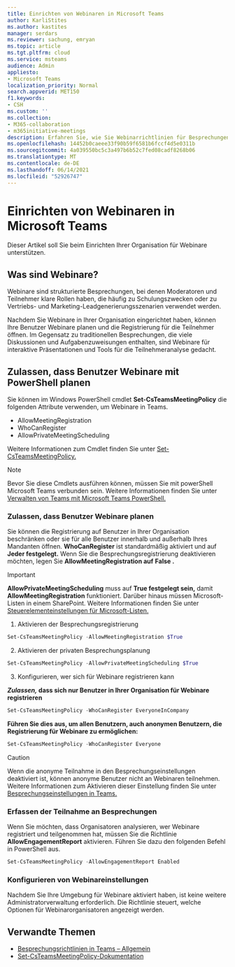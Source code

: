 ```yaml
---
title: Einrichten von Webinaren in Microsoft Teams
author: KarliStites
ms.author: kastites
manager: serdars
ms.reviewer: sachung, emryan
ms.topic: article
ms.tgt.pltfrm: cloud
ms.service: msteams
audience: Admin
appliesto:
- Microsoft Teams
localization_priority: Normal
search.appverid: MET150
f1.keywords:
- CSH
ms.custom: ''
ms.collection:
- M365-collaboration
- m365initiative-meetings
description: Erfahren Sie, wie Sie Webinarrichtlinien für Besprechungen Teams verwalten.
ms.openlocfilehash: 14452b0caeee33f90b59f6581b6fccf4d5e0311b
ms.sourcegitcommit: 4a039550bc5c3a497b6b52c7fed08cadf8268b06
ms.translationtype: MT
ms.contentlocale: de-DE
ms.lasthandoff: 06/14/2021
ms.locfileid: "52926747"
---
```

# <a name="set-up-for-webinars-in-microsoft-teams"></a>Einrichten von Webinaren in Microsoft Teams

Dieser Artikel soll Sie beim Einrichten Ihrer Organisation für Webinare unterstützen.

## <a name="what-are-webinars"></a>Was sind Webinare?

Webinare sind strukturierte Besprechungen, bei denen Moderatoren und Teilnehmer klare Rollen haben, die häufig zu Schulungszwecken oder zu Vertriebs- und Marketing-Leadgenerierungsszenarien verwendet werden.

Nachdem Sie Webinare in Ihrer Organisation eingerichtet haben, können Ihre Benutzer Webinare planen und die Registrierung für die Teilnehmer öffnen. Im Gegensatz zu traditionellen Besprechungen, die viele Diskussionen und Aufgabenzuweisungen enthalten, sind Webinare für interaktive Präsentationen und Tools für die Teilnehmeranalyse gedacht.

## <a name="allow-users-to-schedule-webinars-using-powershell"></a>Zulassen, dass Benutzer Webinare mit PowerShell planen

Sie können im Windows PowerShell cmdlet **Set-CsTeamsMeetingPolicy** die folgenden Attribute verwenden, um Webinare in Teams.

- AllowMeetingRegistration
- WhoCanRegister
- AllowPrivateMeetingScheduling

Weitere Informationen zum Cmdlet finden Sie unter [Set-CsTeamsMeetingPolicy.](/powershell/module/skype/set-csteamsmeetingpolicy)

> [!NOTE]
> Bevor Sie diese Cmdlets ausführen können, müssen Sie mit powerShell Microsoft Teams verbunden sein. Weitere Informationen finden Sie unter [Verwalten von Teams mit Microsoft Teams PowerShell.](/microsoftteams/teams-powershell-managing-teams)

### <a name="allow-users-to-schedule-webinars"></a>Zulassen, dass Benutzer Webinare planen

Sie können die Registrierung auf Benutzer in Ihrer Organisation beschränken oder sie für alle Benutzer innerhalb und außerhalb Ihres Mandanten öffnen. **WhoCanRegister** ist standardmäßig aktiviert und auf **Jeder festgelegt.** Wenn Sie die Besprechungsregistrierung deaktivieren möchten, legen Sie **AllowMeetingRegistration auf** **False .**

> [!IMPORTANT]
> **AllowPrivateMeetingScheduling** muss auf **True festgelegt sein,** damit **AllowMeetingRegistration** funktioniert. Darüber hinaus müssen Microsoft-Listen in einem SharePoint. Weitere Informationen finden Sie unter [Steuerelementeinstellungen für Microsoft-Listen.](/sharepoint/control-lists)

1. Aktivieren der Besprechungsregistrierung

```powershell
Set-CsTeamsMeetingPolicy -AllowMeetingRegistration $True
```

2. Aktivieren der privaten Besprechungsplanung

```powershell
Set-CsTeamsMeetingPolicy -AllowPrivateMeetingScheduling $True
```

3. Konfigurieren, wer sich für Webinare registrieren kann

***Zulassen,* dass sich nur Benutzer in Ihrer Organisation für Webinare registrieren**

```powershell
Set-CsTeamsMeetingPolicy -WhoCanRegister EveryoneInCompany
```

**Führen Sie dies aus, um allen Benutzern, auch anonymen Benutzern, die Registrierung für Webinare zu ermöglichen:**

```powershell
Set-CsTeamsMeetingPolicy -WhoCanRegister Everyone
```

> [!CAUTION]
> Wenn die anonyme Teilnahme in den Besprechungseinstellungen deaktiviert ist, können anonyme Benutzer nicht an Webinaren teilnehmen. Weitere Informationen zum Aktivieren dieser Einstellung finden Sie unter [Besprechungseinstellungen in Teams.](meeting-settings-in-teams.md)

### <a name="collect-meeting-attendance"></a>Erfassen der Teilnahme an Besprechungen

Wenn Sie möchten, dass Organisatoren analysieren, wer Webinare registriert und teilgenommen hat, müssen Sie die Richtlinie **AllowEngagementReport** aktivieren. Führen Sie dazu den folgenden Befehl in PowerShell aus.

```powershell
Set-CsTeamsMeetingPolicy -AllowEngagementReport Enabled
```

### <a name="configure-webinar-settings"></a>Konfigurieren von Webinareinstellungen

Nachdem Sie Ihre Umgebung für Webinare aktiviert haben, ist keine weitere Administratorverwaltung erforderlich. Die Richtlinie steuert, welche Optionen für Webinarorganisatoren angezeigt werden.

## <a name="related-topics"></a>Verwandte Themen

- [Besprechungsrichtlinien in Teams – Allgemein](meeting-policies-in-teams-general.md)
- [Set-CsTeamsMeetingPolicy-Dokumentation](/powershell/module/skype/set-csteamsmeetingpolicy)
